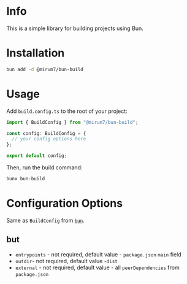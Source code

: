 # Info

This is a simple library for building projects using Bun.

# Installation

```bash
bun add -d @mirum7/bun-build
```

# Usage

Add `build.config.ts` to the root of your project:

```ts
import { BuildConfig } from "@mirum7/bun-build";

const config: BuildConfig = {
  // your config options here
};

export default config;
```

Then, run the build command:

```bash
bunx bun-build
```

# Configuration Options

Same as `BuildConfig` from [`bun`](https://bun.com/docs/bundler).

## but

- `entrypoints` - not required, default value - `package.json` `main` field
- `outdir`- not required, default value -`dist`
- `external` - not required, default value - all `peerDependencies` from `package.json`
